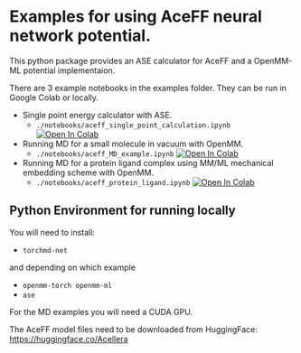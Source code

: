 # Examples for using AceFF neural network potential.

This python package provides an ASE calculator for AceFF and a OpenMM-ML potential implementaion.


There are 3 example notebooks in the examples folder.
They can be run in Google Colab or locally.
- Single point energy calculator with ASE.
    - `./notebooks/aceff_single_point_calculation.ipynb` [![Open In Colab](https://colab.research.google.com/assets/colab-badge.svg)](https://colab.research.google.com/github/Acellera/aceff_examples/blob/main/notebooks/aceff_single_point_calculation.ipynb)
- Running MD for a small molecule in vacuum with OpenMM.
    - `./notebooks/aceff_MD_example.ipynb` [![Open In Colab](https://colab.research.google.com/assets/colab-badge.svg)](https://colab.research.google.com/github/Acellera/aceff_examples/blob/main/notebooks/aceff_MD_example.ipynb)
- Running MD for a protein ligand complex using MM/ML mechanical embedding scheme with OpenMM. 
    - `./notebooks/aceff_protein_ligand.ipynb` [![Open In Colab](https://colab.research.google.com/assets/colab-badge.svg)](https://colab.research.google.com/github/Acellera/aceff_examples/blob/main/notebooks/aceff_protein_ligand.ipynb)



## Python Environment for running locally
You will need to install:
- `torchmd-net`

and depending on which example
- `openmm-torch openmm-ml`
- `ase`

For the MD examples you will need a CUDA GPU.

The AceFF model files need to be downloaded from HuggingFace: 
https://huggingface.co/Acellera
